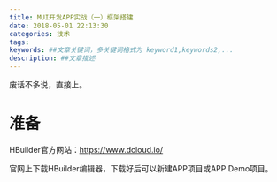 ```yaml
---
title: MUI开发APP实战（一）框架搭建
date: 2018-05-01 22:13:30
categories: 技术
tags:
keywords: ##文章关键词，多关键词格式为 keyword1,keywords2,...
description: ##文章描述
---
```


废话不多说，直接上。

# 准备

HBuilder官方网站：https://www.dcloud.io/

官网上下载HBuilder编辑器，下载好后可以新建APP项目或APP Demo项目。